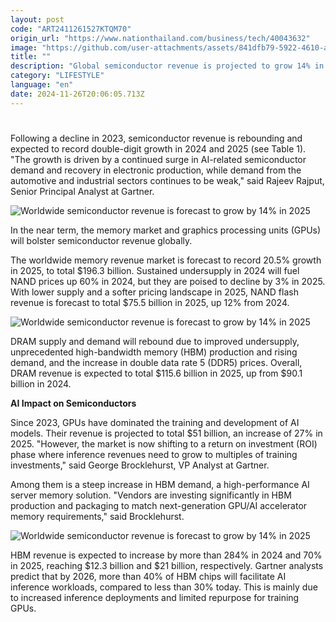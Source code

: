 ```yaml
---
layout: post
code: "ART2411261527KTQM70"
origin_url: "https://www.nationthailand.com/business/tech/40043632"
image: "https://github.com/user-attachments/assets/841dfb79-5922-4610-a549-81bd089ec39c"
title: ""
description: "Global semiconductor revenue is projected to grow 14% in 2025 to a total of $717 billion, according to the latest forecast from Gartner, Inc. In 2024, the market is forecast to grow 19% and reach $630 billion."
category: "LIFESTYLE"
language: "en"
date: 2024-11-26T20:06:05.713Z
---
```


# 









Following a decline in 2023, semiconductor revenue is rebounding and expected to record double-digit growth in 2024 and 2025 (see Table 1). "The growth is driven by a continued surge in AI-related semiconductor demand and recovery in electronic production, while demand from the automotive and industrial sectors continues to be weak," said Rajeev Rajput, Senior Principal Analyst at Gartner.

  ![Worldwide semiconductor revenue is forecast to grow by 14% in 2025](https://media.nationthailand.com/uploads/images/contents/w1024/2024/11/sfWOVpUtUg9CLUqNG07w.webp?x-image-process=style/lg-webp)

In the near term, the memory market and graphics processing units (GPUs) will bolster semiconductor revenue globally.

The worldwide memory revenue market is forecast to record 20.5% growth in 2025, to total $196.3 billion. Sustained undersupply in 2024 will fuel NAND prices up 60% in 2024, but they are poised to decline by 3% in 2025. With lower supply and a softer pricing landscape in 2025, NAND flash revenue is forecast to total $75.5 billion in 2025, up 12% from 2024.

  ![Worldwide semiconductor revenue is forecast to grow by 14% in 2025](https://github.com/user-attachments/assets/89271a39-17aa-41dc-8a6a-1926b2837a37)

DRAM supply and demand will rebound due to improved undersupply, unprecedented high-bandwidth memory (HBM) production and rising demand, and the increase in double data rate 5 (DDR5) prices. Overall, DRAM revenue is expected to total $115.6 billion in 2025, up from $90.1 billion in 2024.

**AI Impact on Semiconductors**

Since 2023, GPUs have dominated the training and development of AI models. Their revenue is projected to total $51 billion, an increase of 27% in 2025. "However, the market is now shifting to a return on investment (ROI) phase where inference revenues need to grow to multiples of training investments," said George Brocklehurst, VP Analyst at Gartner.

Among them is a steep increase in HBM demand, a high-performance AI server memory solution. "Vendors are investing significantly in HBM production and packaging to match next-generation GPU/AI accelerator memory requirements," said Brocklehurst.

  ![Worldwide semiconductor revenue is forecast to grow by 14% in 2025](https://github.com/user-attachments/assets/45d19ea0-9f03-4de7-9d75-e79d867a7e50)

HBM revenue is expected to increase by more than 284% in 2024 and 70% in 2025, reaching $12.3 billion and $21 billion, respectively. Gartner analysts predict that by 2026, more than 40% of HBM chips will facilitate AI inference workloads, compared to less than 30% today. This is mainly due to increased inference deployments and limited repurpose for training GPUs.